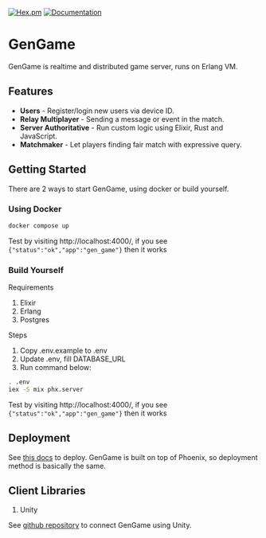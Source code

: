 [![Hex.pm](https://img.shields.io/hexpm/v/gen_game.svg)](https://hex.pm/packages/gen_game) [![Documentation](https://img.shields.io/badge/documentation-gray)](https://hexdocs.pm/gen_game)

# GenGame

GenGame is realtime and distributed game server, runs on Erlang VM.

## Features

* **Users** - Register/login new users via device ID.
* **Relay Multiplayer** - Sending a message or event in the match.
* **Server Authoritative** - Run custom logic using Elixir, Rust and JavaScript.
* **Matchmaker** - Let players finding fair match with expressive query.

## Getting Started

There are 2 ways to start GenGame, using docker or build yourself.

### Using Docker

```bash
docker compose up
```

Test by visiting http://localhost:4000/, if you see `{"status":"ok","app":"gen_game"}` then it works

### Build Yourself

Requirements

1. Elixir
2. Erlang
3. Postgres

Steps

1. Copy .env.example to .env
2. Update .env, fill DATABASE_URL
3. Run command below:

```bash
. .env
iex -S mix phx.server
```

Test by visiting http://localhost:4000/, if you see `{"status":"ok","app":"gen_game"}` then it works

## Deployment

See [this docs](https://hexdocs.pm/phoenix/deployment.html) to deploy. GenGame is built on top of Phoenix, so deployment method is basically the same.

## Client Libraries

1. Unity

See [github repository](https://github.com/f4th4n/gen_game_unity) to connect GenGame using Unity.

